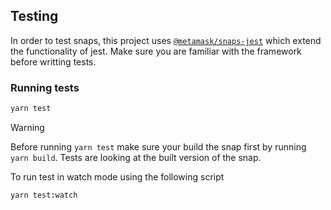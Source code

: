 ## Testing

In order to test snaps, this project uses [`@metamask/snaps-jest`](https://github.com/MetaMask/snaps/tree/main/packages/snaps-jest) which extend the functionality of jest.
Make sure you are familiar with the framework before writting tests.

### Running tests

```bash
yarn test
```

> [!WARNING]  
> Before running `yarn test` make sure your build the snap first by running `yarn build`. Tests are looking at the built version of the snap.

To run test in watch mode using the following script

```bash
yarn test:watch
```
